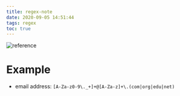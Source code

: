 ```yaml
---
title: regex-note
date: 2020-09-05 14:51:44
tags: regex
toc: true
---
```


![reference](/photos/regex-note/reference.png)

# Example

- email address: `[A-Za-z0-9\._+]+@[A-Za-z]+\.(com|org|edu|net)`